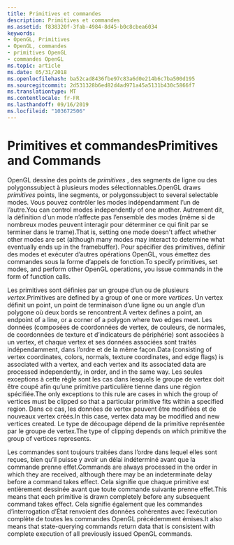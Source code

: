 ```yaml
---
title: Primitives et commandes
description: Primitives et commandes
ms.assetid: f838320f-3fab-4984-8d45-b0c8cbea6034
keywords:
- OpenGL, Primitives
- OpenGL, commandes
- primitives OpenGL
- commandes OpenGL
ms.topic: article
ms.date: 05/31/2018
ms.openlocfilehash: ba52cad8436fbe97c83a6d0e214b6c7ba500d195
ms.sourcegitcommit: 2d531328b6ed82d4ad971a45a5131b430c5866f7
ms.translationtype: MT
ms.contentlocale: fr-FR
ms.lasthandoff: 09/16/2019
ms.locfileid: "103672506"
---
```

# <a name="primitives-and-commands"></a><span data-ttu-id="108c1-107">Primitives et commandes</span><span class="sxs-lookup"><span data-stu-id="108c1-107">Primitives and Commands</span></span>

<span data-ttu-id="108c1-108">OpenGL dessine des points de *primitives* , des segments de ligne ou des polygonssubject à plusieurs modes sélectionnables.</span><span class="sxs-lookup"><span data-stu-id="108c1-108">OpenGL draws *primitives* points, line segments, or polygonssubject to several selectable modes.</span></span> <span data-ttu-id="108c1-109">Vous pouvez contrôler les modes indépendamment l’un de l’autre.</span><span class="sxs-lookup"><span data-stu-id="108c1-109">You can control modes independently of one another.</span></span> <span data-ttu-id="108c1-110">Autrement dit, la définition d’un mode n’affecte pas l’ensemble des modes (même si de nombreux modes peuvent interagir pour déterminer ce qui finit par se terminer dans le trame).</span><span class="sxs-lookup"><span data-stu-id="108c1-110">That is, setting one mode doesn't affect whether other modes are set (although many modes may interact to determine what eventually ends up in the framebuffer).</span></span> <span data-ttu-id="108c1-111">Pour spécifier des primitives, définir des modes et exécuter d’autres opérations OpenGL, vous émettez des commandes sous la forme d’appels de fonction.</span><span class="sxs-lookup"><span data-stu-id="108c1-111">To specify primitives, set modes, and perform other OpenGL operations, you issue commands in the form of function calls.</span></span>

<span data-ttu-id="108c1-112">Les primitives sont définies par un groupe d’un ou de plusieurs *vertex*.</span><span class="sxs-lookup"><span data-stu-id="108c1-112">Primitives are defined by a group of one or more *vertices*.</span></span> <span data-ttu-id="108c1-113">Un vertex définit un point, un point de terminaison d’une ligne ou un angle d’un polygone où deux bords se rencontrent.</span><span class="sxs-lookup"><span data-stu-id="108c1-113">A vertex defines a point, an endpoint of a line, or a corner of a polygon where two edges meet.</span></span> <span data-ttu-id="108c1-114">Les données (composées de coordonnées de vertex, de couleurs, de normales, de coordonnées de texture et d’indicateurs de périphérie) sont associées à un vertex, et chaque vertex et ses données associées sont traités indépendamment, dans l’ordre et de la même façon.</span><span class="sxs-lookup"><span data-stu-id="108c1-114">Data (consisting of vertex coordinates, colors, normals, texture coordinates, and edge flags) is associated with a vertex, and each vertex and its associated data are processed independently, in order, and in the same way.</span></span> <span data-ttu-id="108c1-115">Les seules exceptions à cette règle sont les cas dans lesquels le groupe de vertex doit être coupé afin qu’une primitive particulière tienne dans une région spécifiée.</span><span class="sxs-lookup"><span data-stu-id="108c1-115">The only exceptions to this rule are cases in which the group of vertices must be clipped so that a particular primitive fits within a specified region.</span></span> <span data-ttu-id="108c1-116">Dans ce cas, les données de vertex peuvent être modifiées et de nouveaux vertex créés.</span><span class="sxs-lookup"><span data-stu-id="108c1-116">In this case, vertex data may be modified and new vertices created.</span></span> <span data-ttu-id="108c1-117">Le type de découpage dépend de la primitive représentée par le groupe de vertex.</span><span class="sxs-lookup"><span data-stu-id="108c1-117">The type of clipping depends on which primitive the group of vertices represents.</span></span>

<span data-ttu-id="108c1-118">Les commandes sont toujours traitées dans l’ordre dans lequel elles sont reçues, bien qu’il puisse y avoir un délai indéterminé avant que la commande prenne effet.</span><span class="sxs-lookup"><span data-stu-id="108c1-118">Commands are always processed in the order in which they are received, although there may be an indeterminate delay before a command takes effect.</span></span> <span data-ttu-id="108c1-119">Cela signifie que chaque primitive est entièrement dessinée avant que toute commande suivante prenne effet.</span><span class="sxs-lookup"><span data-stu-id="108c1-119">This means that each primitive is drawn completely before any subsequent command takes effect.</span></span> <span data-ttu-id="108c1-120">Cela signifie également que les commandes d’interrogation d’État renvoient des données cohérentes avec l’exécution complète de toutes les commandes OpenGL précédemment émises.</span><span class="sxs-lookup"><span data-stu-id="108c1-120">It also means that state-querying commands return data that is consistent with complete execution of all previously issued OpenGL commands.</span></span>

 

 




